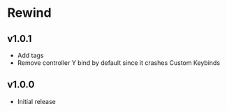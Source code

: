 # Rewind
## v1.0.1
- Add tags
- Remove controller Y bind by default since it crashes Custom Keybinds
## v1.0.0
- Initial release
